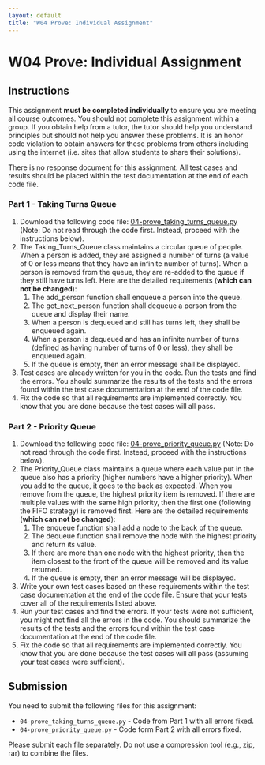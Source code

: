 ```yaml
---
layout: default
title: "W04 Prove: Individual Assignment"
---
```


# W04 Prove: Individual Assignment
## Instructions
This assignment **must be completed individually** to ensure you are meeting all course outcomes. You should not complete this assignment within a group. If you obtain help from a tutor, the tutor should help you understand principles but should not help you answer these problems. It is an honor code violation to obtain answers for these problems from others including using the internet (i.e. sites that allow students to share their solutions).

There is no response document for this assignment. All test cases and results should be placed within the test documentation at the end of each code file.

### Part 1 - Taking Turns Queue
1. Download the following code file: [04-prove_taking_turns_queue.py]() (Note: Do not read through the code first. Instead, proceed with the instructions below).
2. The Taking_Turns_Queue class maintains a circular queue of people. When a person is added, they are assigned a number of turns (a value of 0 or less means that they have an infinite number of turns). When a person is removed from the queue, they are re-added to the queue if they still have turns left. Here are the detailed requirements (**which can not be changed**):
    1. The add_person function shall enqueue a person into the queue.
    2. The get_next_person function shall dequeue a person from the queue and display their name.
    3. When a person is dequeued and still has turns left, they shall be enqueued again.
    4. When a person is dequeued and has an infinite number of turns (defined as having number of turns of 0 or less), they shall be enqueued again.
    5. If the queue is empty, then an error message shall be displayed.
3. Test cases are already written for you in the code. Run the tests and find the errors. You should summarize the results of the tests and the errors found within the test case documentation at the end of the code file.
4. Fix the code so that all requirements are implemented correctly. You know that you are done because the test cases will all pass.

### Part 2 - Priority Queue
1. Download the following code file: [04-prove_priority_queue.py]() (Note: Do not read through the code first. Instead, proceed with the instructions below).
2. The Priority_Queue class maintains a queue where each value put in the queue also has a priority (higher numbers have a higher priority). When you add to the queue, it goes to the back as expected. When you remove from the queue, the highest priority item is removed. If there are multiple values with the same high priority, then the first one (following the FIFO strategy) is removed first. Here are the detailed requirements (**which can not be changed**):
    1. The enqueue function shall add a node to the back of the queue.
    2. The dequeue function shall remove the node with the highest priority and return its value.
    3. If there are more than one node with the highest priority, then the item closest to the front of the queue will be removed and its value returned.
    4. If the queue is empty, then an error message will be displayed.
3. Write your own test cases based on these requirements within the test case documentation at the end of the code file. Ensure that your tests cover all of the requirements listed above.
4. Run your test cases and find the errors. If your tests were not sufficient, you might not find all the errors in the code. You should summarize the results of the tests and the errors found within the test case documentation at the end of the code file.
5. Fix the code so that all requirements are implemented correctly. You know that you are done because the test cases will all pass (assuming your test cases were sufficient).

## Submission
You need to submit the following files for this assignment:
* `04-prove_taking_turns_queue.py` - Code from Part 1 with all errors fixed.
* `04-prove_priority_queue.py` - Code form Part 2 with all errors fixed.

Please submit each file separately. Do not use a compression tool (e.g., zip, rar) to combine the files.
